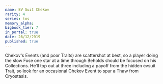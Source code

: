 ```yaml
---
name: EV Suit Chekov
rarity: 4
series: tos
memory_alpha:
bigbook_tier: 7
in_portal: true
date: 26/12/2019
published: true
---
```


Chekov's Events (and poor Traits) are scattershot at best, so a player doing the slow Fuse one star at a time through Beholds should be focused on his Collections. He’ll top out at three including a payoff from the hidden evsuit Trait, so look for an occasional Chekov Event to spur a Thaw from Cryostasis.
